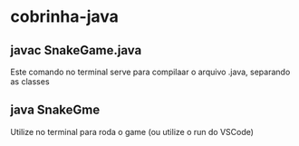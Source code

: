 # cobrinha-java

## javac SnakeGame.java

Este comando no terminal serve para compilaar o arquivo .java, separando as classes

## java SnakeGme

Utilize no terminal para roda o game (ou utilize o run do VSCode)